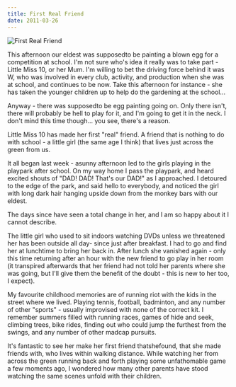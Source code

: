 ```yaml
---
title: First Real Friend
date: 2011-03-26
---
```


![First Real Friend](https://source.unsplash.com/cckf4TsHAuw/1600x900)

This afternoon our eldest was supposedto be painting a blown egg for a competition at school. I'm not sure who's idea it really was to take part - Little Miss 10, or her Mum. I'm willing to bet the driving force behind it was W, who was involved in every club, activity, and production when she was at school, and continues to be now. Take this afternoon for instance - she has taken the younger children up to help do the gardening at the school...

Anyway - there was supposedto be egg painting going on. Only there isn't, there will probably be hell to play for it, and I'm going to get it in the neck. I don't mind this time though... you see, there's a reason.

Little Miss 10 has made her first "real" friend. A friend that is nothing to do with school - a little girl (the same age I think) that lives just across the green from us.

It all began last week - asunny afternoon led to the girls playing in the playpark after school. On my way home I pass the playpark, and heard excited shouts of "DAD! DAD! That's our DAD!" as I approached. I detoured to the edge of the park, and said hello to everybody, and noticed the girl with long dark hair hanging upside down from the monkey bars with our eldest.

The days since have seen a total change in her, and I am so happy about it I cannot describe.

The little girl who used to sit indoors watching DVDs unless we threatened her has been outside all day- since just after breakfast. I had to go and find her at lunchtime to bring her back in. After lunch she vanished again - only this time returning after an hour with the new friend to go play in her room (it transpired afterwards that her friend had not told her parents where she was going, but I'll give them the benefit of the doubt - this is new to her too, I expect).

My favourite childhood memories are of running riot with the kids in the street where we lived. Playing tennis, football, badminton, and any number of other "sports" - usually improvised with none of the correct kit. I remember summers filled with running races, games of hide and seek, climbing trees, bike rides, finding out who could jump the furthest from the swings, and any number of other madcap pursuits.

It's fantastic to see her make her first friend thatshefound, that she made friends with, who lives within walking distance. While watching her from across the green running back and forth playing some unfathomable game a few moments ago, I wondered how many other parents have stood watching the same scenes unfold with their children.